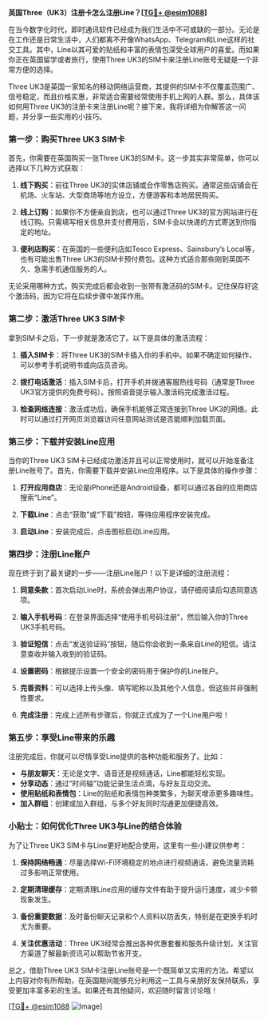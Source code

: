 **英国Three（UK3）注册卡怎么注册Line？[[TG💪+ @esim1088](https://t.me/s/esim1088)]**

在当今数字化时代，即时通讯软件已经成为我们生活中不可或缺的一部分。无论是在工作还是日常生活中，人们都离不开像WhatsApp、Telegram和Line这样的社交工具。其中，Line以其可爱的贴纸和丰富的表情包深受全球用户的喜爱。而如果你正在英国留学或者旅行，使用Three UK3的SIM卡来注册Line账号无疑是一个非常方便的选择。

Three UK3是英国一家知名的移动网络运营商，其提供的SIM卡不仅覆盖范围广、信号稳定，而且价格实惠，非常适合需要经常使用手机上网的人群。那么，具体该如何用Three UK3的注册卡来注册Line呢？接下来，我将详细为你解答这一问题，并分享一些实用的小技巧。

### **第一步：购买Three UK3 SIM卡**

首先，你需要在英国购买一张Three UK3的SIM卡。这一步其实非常简单，你可以选择以下几种方式获取：

1. **线下购买**：前往Three UK3的实体店铺或合作零售店购买。通常这些店铺会在机场、火车站、大型商场等地方设立，方便游客和本地居民购买。
   
2. **线上订购**：如果你不方便亲自到店，也可以通过Three UK3的官方网站进行在线订购。只需填写相关信息并支付费用后，SIM卡会以快递的方式寄送到你指定的地址。

3. **便利店购买**：在英国的一些便利店如Tesco Express、Sainsbury’s Local等，也有可能出售Three UK3的SIM卡预付费包。这种方式适合那些刚到英国不久、急需手机通信服务的人。

无论采用哪种方式，购买完成后都会收到一张带有激活码的SIM卡。记住保存好这个激活码，因为它将在后续步骤中发挥作用。

### **第二步：激活Three UK3 SIM卡**

拿到SIM卡之后，下一步就是激活它了。以下是具体的激活流程：

1. **插入SIM卡**：将Three UK3的SIM卡插入你的手机中。如果不确定如何操作，可以参考手机说明书或向店员咨询。

2. **拨打电话激活**：插入SIM卡后，打开手机并拨通客服热线号码（通常是Three UK3官方提供的免费号码）。按照语音提示输入激活码完成激活过程。

3. **检查网络连接**：激活成功后，确保手机能够正常连接到Three UK3的网络。此时可以通过打开网页浏览器访问任意网站测试是否能顺利加载页面。

### **第三步：下载并安装Line应用**

当你的Three UK3 SIM卡已经成功激活并且可以正常使用时，就可以开始准备注册Line账号了。首先，你需要下载并安装Line应用程序。以下是具体的操作步骤：

1. **打开应用商店**：无论是iPhone还是Android设备，都可以通过各自的应用商店搜索“Line”。

2. **下载Line**：点击“获取”或“下载”按钮，等待应用程序安装完成。

3. **启动Line**：安装完成后，点击图标启动Line应用。

### **第四步：注册Line账户**

现在终于到了最关键的一步——注册Line账户！以下是详细的注册流程：

1. **同意条款**：首次启动Line时，系统会弹出用户协议，请仔细阅读后勾选同意选项。

2. **输入手机号码**：在登录界面选择“使用手机号码注册”，然后输入你的Three UK3手机号码。

3. **验证短信**：点击“发送验证码”按钮，随后你会收到一条来自Line的短信。请注意查收并输入收到的验证码。

4. **设置密码**：根据提示设置一个安全的密码用于保护你的Line账户。

5. **完善资料**：可以选择上传头像、填写昵称以及其他个人信息，但这些并非强制性要求。

6. **完成注册**：完成上述所有步骤后，你就正式成为了一个Line用户啦！

### **第五步：享受Line带来的乐趣**

注册完成后，你就可以尽情享受Line提供的各种功能和服务了。比如：

- **与朋友聊天**：无论是文字、语音还是视频通话，Line都能轻松实现。
- **分享动态**：通过“时间轴”功能记录生活点滴，与好友互动交流。
- **使用贴纸和表情包**：Line的贴纸和表情包种类繁多，为聊天增添更多趣味性。
- **加入群组**：创建或加入群组，与多个好友同时沟通更加便捷高效。

### **小贴士：如何优化Three UK3与Line的结合体验**

为了让Three UK3 SIM卡与Line更好地配合使用，这里有一些小建议供参考：

1. **保持网络畅通**：尽量选择Wi-Fi环境稳定的地点进行视频通话，避免流量消耗过多影响正常使用。
   
2. **定期清理缓存**：定期清理Line应用的缓存文件有助于提升运行速度，减少卡顿现象发生。

3. **备份重要数据**：及时备份聊天记录和个人资料以防丢失，特别是在更换手机时尤为重要。

4. **关注优惠活动**：Three UK3经常会推出各种优惠套餐和服务升级计划，关注官方渠道了解最新资讯可以帮助节省开支。

总之，借助Three UK3 SIM卡注册Line账号是一个既简单又实用的方法。希望以上内容对你有所帮助，在英国期间能够充分利用这一工具与亲朋好友保持联系，享受更加丰富多彩的生活。如果还有其他疑问，欢迎随时留言讨论哦！

[[TG💪+ @esim1088](https://t.me/s/esim1088) ![Image](https://i.postimg.cc/4NQfJmqS/Snipaste-2025-05-13-00-14-12.png)]